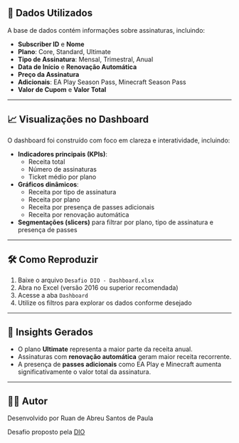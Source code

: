 ## 📌 Dados Utilizados

A base de dados contém informações sobre assinaturas, incluindo:

- **Subscriber ID** e **Nome**
- **Plano**: Core, Standard, Ultimate
- **Tipo de Assinatura**: Mensal, Trimestral, Anual
- **Data de Início** e **Renovação Automática**
- **Preço da Assinatura**
- **Adicionais**: EA Play Season Pass, Minecraft Season Pass
- **Valor de Cupom** e **Valor Total**

---

## 📈 Visualizações no Dashboard

O dashboard foi construído com foco em clareza e interatividade, incluindo:

- **Indicadores principais (KPIs)**:
  - Receita total
  - Número de assinaturas
  - Ticket médio por plano
- **Gráficos dinâmicos**:
  - Receita por tipo de assinatura
  - Receita por plano
  - Receita por presença de passes adicionais
  - Receita por renovação automática
- **Segmentações (slicers)** para filtrar por plano, tipo de assinatura e presença de passes

---

## 🛠️ Como Reproduzir

1. Baixe o arquivo `Desafio DIO - Dashboard.xlsx`
2. Abra no Excel (versão 2016 ou superior recomendada)
3. Acesse a aba `Dashboard`
4. Utilize os filtros para explorar os dados conforme desejado

---

## 🚀 Insights Gerados

- O plano **Ultimate** representa a maior parte da receita anual.
- Assinaturas com **renovação automática** geram maior receita recorrente.
- A presença de **passes adicionais** como EA Play e Minecraft aumenta significativamente o valor total da assinatura.

---

## 👨‍💻 Autor

Desenvolvido por Ruan de Abreu Santos de Paula

Desafio proposto pela [DIO](https://www.dio.me/)

